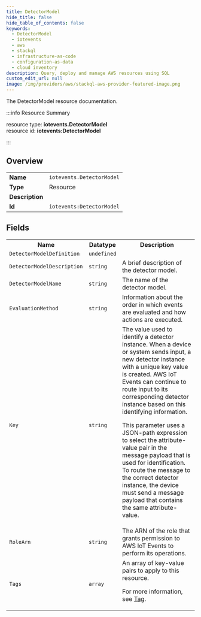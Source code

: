 ```yaml
---
title: DetectorModel
hide_title: false
hide_table_of_contents: false
keywords:
  - DetectorModel
  - iotevents
  - aws
  - stackql
  - infrastructure-as-code
  - configuration-as-data
  - cloud inventory
description: Query, deploy and manage AWS resources using SQL
custom_edit_url: null
image: /img/providers/aws/stackql-aws-provider-featured-image.png
---
```

The DetectorModel resource documentation.

:::info Resource Summary

<div class="row">
<div class="providerDocColumn">
<span>resource type:&nbsp;<b>iotevents.DetectorModel</b></span><br />
<span>resource id:&nbsp;<b>iotevents:DetectorModel</b></span><br />
</div>
</div>

:::

## Overview
<table><tbody>
<tr><td><b>Name</b></td><td><code>iotevents.DetectorModel</code></td></tr>
<tr><td><b>Type</b></td><td>Resource</td></tr>
<tr><td><b>Description</b></td><td></td></tr>
<tr><td><b>Id</b></td><td><code>iotevents:DetectorModel</code></td></tr>
</tbody></table>

## Fields
<table><tbody>
<tr><th>Name</th><th>Datatype</th><th>Description</th></tr>
<tr><td><code>DetectorModelDefinition</code></td><td><code>undefined</code></td><td></td></tr><tr><td><code>DetectorModelDescription</code></td><td><code>string</code></td><td>A brief description of the detector model.</td></tr><tr><td><code>DetectorModelName</code></td><td><code>string</code></td><td>The name of the detector model.</td></tr><tr><td><code>EvaluationMethod</code></td><td><code>string</code></td><td>Information about the order in which events are evaluated and how actions are executed.</td></tr><tr><td><code>Key</code></td><td><code>string</code></td><td>The value used to identify a detector instance. When a device or system sends input, a new detector instance with a unique key value is created. AWS IoT Events can continue to route input to its corresponding detector instance based on this identifying information.

This parameter uses a JSON-path expression to select the attribute-value pair in the message payload that is used for identification. To route the message to the correct detector instance, the device must send a message payload that contains the same attribute-value.</td></tr><tr><td><code>RoleArn</code></td><td><code>string</code></td><td>The ARN of the role that grants permission to AWS IoT Events to perform its operations.</td></tr><tr><td><code>Tags</code></td><td><code>array</code></td><td>An array of key-value pairs to apply to this resource.

For more information, see [Tag](https://docs.aws.amazon.com/AWSCloudFormation/latest/UserGuide/aws-properties-resource-tags.html).</td></tr>
</tbody></table>